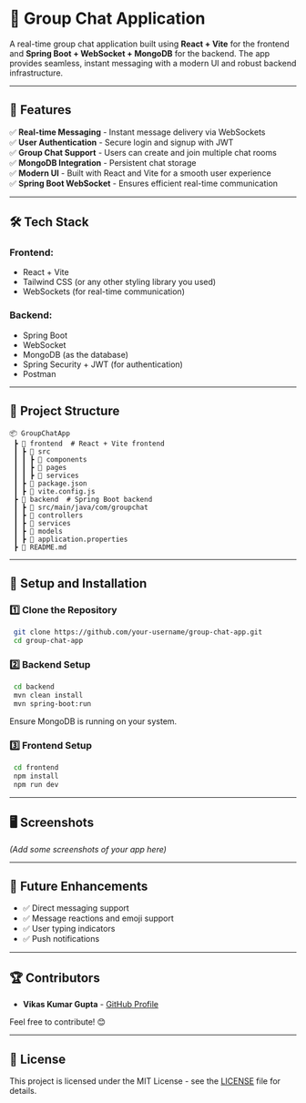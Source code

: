 # 📢 Group Chat Application

A real-time group chat application built using **React + Vite** for the frontend and **Spring Boot + WebSocket + MongoDB** for the backend. The app provides seamless, instant messaging with a modern UI and robust backend infrastructure.

---

## 🚀 Features

✅ **Real-time Messaging** - Instant message delivery via WebSockets  
✅ **User Authentication** - Secure login and signup with JWT  
✅ **Group Chat Support** - Users can create and join multiple chat rooms  
✅ **MongoDB Integration** - Persistent chat storage  
✅ **Modern UI** - Built with React and Vite for a smooth user experience  
✅ **Spring Boot WebSocket** - Ensures efficient real-time communication  

---

## 🛠️ Tech Stack

### **Frontend:**
- React + Vite
- Tailwind CSS (or any other styling library you used)
- WebSockets (for real-time communication)

### **Backend:**
- Spring Boot
- WebSocket
- MongoDB (as the database)
- Spring Security + JWT (for authentication)
- Postman

---

## 📂 Project Structure

```
📦 GroupChatApp
 ┣ 📂 frontend  # React + Vite frontend
 ┃ ┣ 📂 src
 ┃ ┃ ┣ 📂 components
 ┃ ┃ ┣ 📂 pages
 ┃ ┃ ┣ 📂 services
 ┃ ┣ 📄 package.json
 ┃ ┣ 📄 vite.config.js
 ┣ 📂 backend  # Spring Boot backend
 ┃ ┣ 📂 src/main/java/com/groupchat
 ┃ ┣ 📂 controllers
 ┃ ┣ 📂 services
 ┃ ┣ 📂 models
 ┃ ┣ 📄 application.properties
 ┣ 📄 README.md
```

---

## 🔧 Setup and Installation

### **1️⃣ Clone the Repository**
```sh
 git clone https://github.com/your-username/group-chat-app.git
 cd group-chat-app
```

### **2️⃣ Backend Setup**
```sh
 cd backend
 mvn clean install
 mvn spring-boot:run
```
Ensure MongoDB is running on your system.

### **3️⃣ Frontend Setup**
```sh
 cd frontend
 npm install
 npm run dev
```

---

## 🖥️ Screenshots

_(Add some screenshots of your app here)_

---

## 🎯 Future Enhancements
- ✅ Direct messaging support
- ✅ Message reactions and emoji support
- ✅ User typing indicators
- ✅ Push notifications

---

## 🏆 Contributors
- **Vikas Kumar Gupta** - [GitHub Profile](https://github.com/Vikas9kumargupta)

Feel free to contribute! 😊

---

## 📜 License
This project is licensed under the MIT License - see the [LICENSE](LICENSE) file for details.

